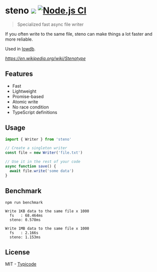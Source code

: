 # steno [![](http://img.shields.io/npm/dm/steno.svg?style=flat)](https://www.npmjs.org/package/steno) [![Node.js CI](https://github.com/typicode/steno/actions/workflows/node.js.yml/badge.svg)](https://github.com/typicode/steno/actions/workflows/node.js.yml)

> Specialized fast async file writer

If you often write to the same file, steno can make things a lot faster and more reliable.

Used in [lowdb](https://github.com/typicode/lowdb).

_https://en.wikipedia.org/wiki/Stenotype_

## Features

- Fast
- Lightweight
- Promise-based
- Atomic write
- No race condition
- TypeScript definitions

## Usage

```javascript
import { Writer } from 'steno'

// Create a singleton writer
const file = new Writer('file.txt')

// Use it in the rest of your code
async function save() {
  await file.write('some data')
}
```

## Benchmark

`npm run benchmark`

```
Write 1KB data to the same file x 1000
  fs   : 68.464ms
  steno: 0.578ms

Write 1MB data to the same file x 1000
  fs   : 2.166s
  steno: 1.153ms
```

## License

MIT - [Typicode](https://github.com/typicode)
